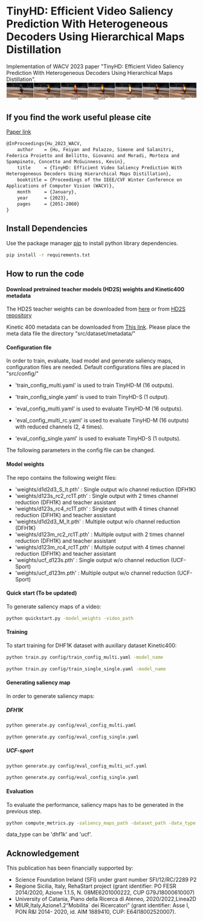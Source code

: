 # TinyHD: Efficient Video Saliency Prediction With Heterogeneous Decoders Using Hierarchical Maps Distillation
Implementation of WACV 2023 paper "TinyHD: Efficient Video Saliency Prediction With Heterogeneous Decoders Using Hierarchical Maps Distillation".
![](example1.gif)
## If you find the work useful please cite
[Paper link](https://openaccess.thecvf.com/content/WACV2023/papers/Hu_TinyHD_Efficient_Video_Saliency_Prediction_With_Heterogeneous_Decoders_Using_Hierarchical_WACV_2023_paper.pdf)

````
@InProceedings{Hu_2023_WACV,
    author    = {Hu, Feiyan and Palazzo, Simone and Salanitri, Federica Proietto and Bellitto, Giovanni and Moradi, Morteza and Spampinato, Concetto and McGuinness, Kevin},
    title     = {TinyHD: Efficient Video Saliency Prediction With Heterogeneous Decoders Using Hierarchical Maps Distillation},
    booktitle = {Proceedings of the IEEE/CVF Winter Conference on Applications of Computer Vision (WACV)},
    month     = {January},
    year      = {2023},
    pages     = {2051-2060}
}
````

## Install Dependencies

Use the package manager [pip](https://pip.pypa.io/en/stable/) to install python library dependencies.
```bash
pip install -r requirements.txt
```

## How to run the code
#### Download pretrained teacher models (HD2S) weights and Kinetic400 metadata
The HD2S teacher weights can be downloaded from [here](https://studentiunict-my.sharepoint.com/:u:/g/personal/uni307680_studium_unict_it/EVyDIERfwcdOnAF84v1b1VQBlDNxxhOdI-nAIafqwVV7Lg?download=1) or from [HD2S repository](https://github.com/perceivelab/hd2s)

Kinetic 400 metadata can be downloaded from [This link](https://drive.google.com/file/d/17B0KnCumwsJzWh7GcSVCRe_J5kUYi9tH/view?usp=share_link). Please place the meta data file the directory "src/dataset/metadata/"

#### Configuration file
In order to train, evaluate, load model and generate saliency maps, configuration files are needed. Default configurations files are placed in "src/config/"
+ 'train_config_multi.yaml' is used to train TinyHD-M (16 outputs).
+ 'train_config_single.yaml' is used to train TinyHD-S (1 output).

+ 'eval_config_multi.yaml' is used to evaluate TinyHD-M (16 outputs).
+ 'eval_config_multi_rc.yaml' is used to evaluate TinyHD-M (16 outputs) with reduced channels (2, 4 times).
+ 'eval_config_single.yaml' is used to evaluate TinyHD-S (1 outputs).

The following parameters in the config file can be changed.

#### Model weights
The repo contains the following weight files:
+ 'weights/d1d2d3_S_lt.pth' : Single output w/o channel reduction (DFH1K)
+ 'weights/d123s_rc2_rc1T.pth' : Single output with 2 times channel reduction (DFH1K) and teacher assistant
+ 'weights/d123s_rc4_rc1T.pth' : Single output with 4 times channel reduction (DFH1K) and teacher assistant
+ 'weights/d1d2d3_M_lt.pth' : Multiple output w/o channel reduction (DFH1K)
+ 'weights/d123m_rc2_rc1T.pth' : Multiple output with 2 times channel reduction (DFH1K) and teacher assistant
+ 'weights/d123m_rc4_rc1T.pth' : Multiple output with 4 times channel reduction (DFH1K) and teacher assistant
+ 'weights/ucf_d123s.pth' : Single output w/o channel reduction (UCF-Sport)
+ 'weights/ucf_d123m.pth' : Multiple output w/o channel reduction (UCF-Sport)

#### Quick start (To be updated)
To generate saliency maps of a video:
```bash
python quickstart.py -model_weights -video_path
```

#### Training
To start training for DHF1K dataset with auxillary dataset Kinetic400:
```bash
python train.py config/train_config_multi.yaml -model_name
```

```bash
python train.py config/train_single_single.yaml -model_name
```

#### Generating saliency map
In order to generate saliency maps:
##### DFH1K
```bash
python generate.py config/eval_config_multi.yaml
```

```bash
python generate.py config/eval_config_single.yaml
```
##### UCF-sport
```bash
python generate.py config/eval_config_multi_ucf.yaml
```

```bash
python generate.py config/eval_config_single.yaml
```

#### Evaluation
To evaluate the performance, saliency maps has to be generated in the previous step.
```bash
python compute_metrics.py -saliency_maps_path -dataset_path -data_type
```
data_type can be 'dhf1k' and 'ucf'.

## Acknowledgement
This publication has been financially supported by:
+ Science Foundation Ireland (SFI) under grant number SFI/12/RC/2289 P2
+ Regione Sicilia, Italy, RehaStart project (grant identifier: PO FESR 2014/2020, Azione 1.1.5, N. 08ME6201000222, CUP G79J18000610007)
+ University of Catania, Piano della Ricerca di Ateneo, 2020/2022,Linea2D
+ MIUR,Italy,Azione1.2“Mobilita` dei Ricercatori” (grant identifier: Asse I, PON R&I 2014- 2020, id. AIM 1889410, CUP: E64I18002520007).